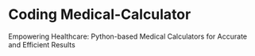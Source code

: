 # Coding Medical-Calculator
Empowering Healthcare: Python-based Medical Calculators for Accurate and Efficient Results
